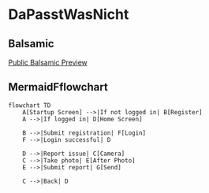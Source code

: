 # DaPasstWasNicht

## Balsamic

[Public Balsamic Preview](https://balsamiq.cloud/sndtumz/pfnw995)

## MermaidFflowchart

```mermaid
flowchart TD
    A[Startup Screen] -->|If not logged in| B[Register]
    A -->|If logged in| D[Home Screen]

    B -->|Submit registration| F[Login]
    F -->|Login successful| D

    D -->|Report issue| C[Camera]
    C -->|Take photo| E[After Photo]
    E -->|Submit report| G[Send]

    C -->|Back| D
```
